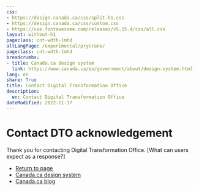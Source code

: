 ```yaml
---
css:
- https://design.canada.ca/css/split-h1.css
- https://design.canada.ca/css/custom.css
- https://use.fontawesome.com/releases/v5.15.4/css/all.css
layout: without-h1
pageclass: cnt-wdth-lmtd
altLangPage: /experimental/prycrane/
pageclass: cnt-wdth-lmtd
breadcrumbs:
- title: Canada.ca design system
  link: https://www.canada.ca/en/government/about/design-system.html
lang: en
share: True
title: Contact Digital Transformation Office
description: 
  en: Contact Digital Transformation Office
dateModified: 2022-11-17
---
```

<h1 property="name" id="wb-cont" dir="ltr">Contact DTO acknowledgement</h1>


<p>Thank you for contacting Digital Transformation Office. [What can users expect as a response?]</p>   

   <ul class="list-inline">
         <li><a href="#">Return to page</a></li>
        <li><a href="https://www.canada.ca/en/government/about/design-system.html">Canada.ca design system</a></li>
   <li><a href="https://blog.canada.ca/">Canada.ca blog</a></li>
</ul>
